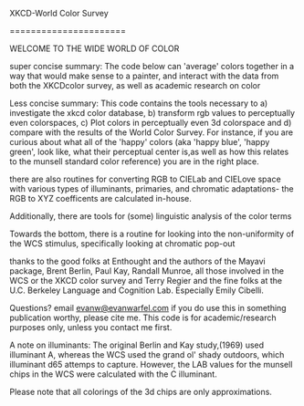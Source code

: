 
XKCD-World Color Survey

======================





WELCOME TO THE WIDE WORLD OF COLOR





super concise summary: The code below can 'average' colors together in a way 
that would make sense to a painter, and interact with the data from both the 
XKCDcolor survey, as well as academic research on color

Less concise summary: 
This code contains the tools necessary to a) investigate the xkcd color database,
 b) transform rgb values to perceptually even colorspaces,
 c) Plot colors in perceptually even 3d colorspace and d) compare with the results of the World Color Survey.
For instance, if you are curious about what all of the 'happy' colors (aka 'happy blue', 'happy green',
 look like, what their perceptual center is,as well as how this relates to the munsell standard color reference)
 you are in the right place.


there are also routines for converting RGB to CIELab and CIELove space
 with various types of illuminants, primaries, and chromatic adaptations- the 
RGB to XYZ coefficents  are calculated in-house.

Additionally, there are tools for (some) linguistic analysis of the color terms




Towards the bottom, there is a routine for looking into the non-uniformity of the WCS stimulus, specifically 
looking at chromatic pop-out



thanks to the good folks at Enthought and the authors of the Mayavi package, 
Brent Berlin, Paul Kay, Randall Munroe, all those involved in the WCS or the XKCD color survey 
and Terry Regier and the fine folks at the U.C. Berkeley Language and Cognition Lab. Especially Emily Cibelli.


 Questions? email evanw@evanwarfel.com  if you do use this in something publication worthy, please cite me. 
This code is for academic/research purposes only, unless you contact me first.


A note on illuminants: The original 
Berlin and Kay study,(1969) used illuminant A, whereas the WCS used the grand ol' shady outdoors, which illuminant d65 attemps to capture. However, the LAB values for the munsell chips in the WCS were calculated with the C illuminant.

Please note that all colorings of the 3d chips are only approximations.

